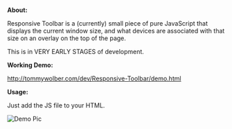 **About:**

Responsive Toolbar is a (currently) small piece of pure JavaScript that displays the 
current window size, and what devices are associated with that size on an overlay on the
top of the page.

This is in VERY EARLY STAGES of development.

**Working Demo:**

http://tommywolber.com/dev/Responsive-Toolbar/demo.html

**Usage:**

Just add the JS file to your HTML.

![Demo Pic](http://tommywolber.com/dev/Responsive-Toolbar/demo01.jpg)

